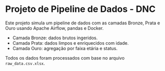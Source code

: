 # Projeto de Pipeline de Dados - DNC

Este projeto simula um pipeline de dados com as camadas Bronze, Prata e Ouro usando Apache Airflow, pandas e Docker.

- Camada Bronze: dados brutos ingeridos.
- Camada Prata: dados limpos e enriquecidos com idade.
- Camada Ouro: agregação por faixa etária e status.

Todos os dados foram processados com base no arquivo `raw_data.csv.xlsx`.